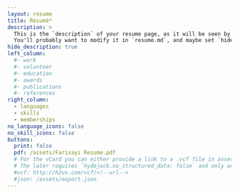 ```yaml
---
layout: resume
title: Résumé*
description: >
  This is the `description` of your resume page, as it will be seen by search engines.
  You'll probably want to modify it in `resume.md`, and maybe set `hide_description` to `true` in the front matter.
hide_description: true
left_column:
  #- work
  #- volunteer
  #- education
  #- awards
  #- publications
  #- references
right_column:
  - languages
  - skills
  - memberships
no_language_icons: false
no_skill_icons: false
buttons:
  print: false
  pdf: /assets/Farisayi Resume.pdf
  # For the vCard you can either provide a link to a .vcf file in assets (see `pdf` above),
  # The later requires `hydejack.no_structured_data: false` and only works once the site is deployed to a public URL.
  #vcf: http://h2vx.com/vcf/<!--url-->
  #json: /assets/export.json
---
```

